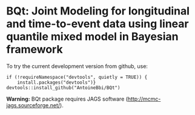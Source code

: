 # BQt: Joint Modeling for longitudinal and time-to-event data using linear quantile mixed model in Bayesian framework

To try the current development version from github, use:

```{r} 
if (!requireNamespace("devtools", quietly = TRUE)) {
    install.packages("devtools")}
devtools::install_github("AntoineBbi/BQt")
 ```
**Warning:** BQt package requires JAGS software (http://mcmc-jags.sourceforge.net/). 
